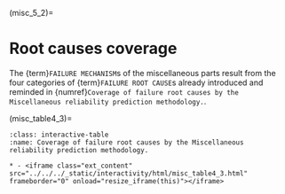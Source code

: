 (misc_5_2)=
# Root causes coverage
The {term}`FAILURE MECHANISM`s of the miscellaneous parts result from the four categories of {term}`FAILURE ROOT CAUSE`s already introduced and reminded in {numref}`Coverage of failure root causes by the Miscellaneous reliability prediction methodology.`.

(misc_table4_3)=
```{list-table} Coverage of failure root causes by the Miscellaneous reliability prediction methodology.
:class: interactive-table
:name: Coverage of failure root causes by the Miscellaneous reliability prediction methodology.

* - <iframe class="ext_content" src="../../../_static/interactivity/html/misc_table4_3.html" frameborder="0" onload="resize_iframe(this)"></iframe>
```
